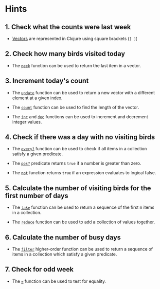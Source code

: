 # Hints

## 1. Check what the counts were last week

- [Vectors][vectors] are represented in Clojure using square brackets (`[ ]`)

## 2. Check how many birds visited today

- The [`peek`][peek] function can be used to return the last item in a vector.

## 3. Increment today's count

- The [`update`][update] function can be used to return a new vector with a different element at a given index.

- The [`count`][count] function can be used to find the length of the vector.

- The [`inc`][inc] and [`dec`][dec] functions can be used to increment and decrement integer values.

## 4. Check if there was a day with no visiting birds

- The [`every?`][every?] function can be used to check if all items in a collection satisfy a given predicate.

- The [`pos?`][pos?] predicate returns `true` if a number is greater than zero.

- The [`not`][not] function returns `true` if an expression evaluates to logical false.

## 5. Calculate the number of visiting birds for the first number of days

- The [`take`][take] function can be used to return a sequence of the first n items in a collection.

- The [`reduce`][reduce] function can be used to add a collection of values together.

## 6. Calculate the number of busy days

- The [`filter`][filter] higher-order function can be used to return a sequence of items in a collection which satisfy a given predicate.

## 7.  Check for odd week

- The [`=`][equality] function can be used to test for equality.

[count]: https://clojuredocs.org/clojure.core/count
[dec]: https://clojuredocs.org/clojure.core/dec
[equality]: https://clojuredocs.org/clojure.core/=
[every?]: https://clojuredocs.org/clojure.core/every_q
[filter]: https://clojuredocs.org/clojure.core/filter
[inc]: https://clojuredocs.org/clojure.core/inc
[peek]: https://clojuredocs.org/clojure.core/peek
[not]: https://clojuredocs.org/clojure.core/not
[pos?]: https://clojuredocs.org/clojure.core/pos_q
[reduce]: https://clojuredocs.org/clojure.core/reduce
[take]: https://clojuredocs.org/clojure.core/take
[update]: https://clojuredocs.org/clojure.core/update
[vectors]: https://clojure.org/guides/learn/sequential_colls#_vectors